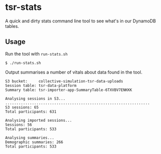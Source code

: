 # tsr-stats

A quick and dirty stats command line tool to see what's in our DynamoDB tables.

## Usage

Run the tool with `run-stats.sh`

```shell
$ ./run-stats.sh
```

Output summarises a number of vitals about data found in the tool.

```text
S3 bucket:     collective-simulation-tsr-data-uploads
Session table: tsr-data-platform
Summary table: tsr-importer-app-SummaryTable-6TXVBV7ENKKK

Analysing sessions in S3...
.................................................................
S3 sessions: 65
Total participants: 631

Analysing imported sessions...
Sessions: 56
Total participants: 533

Analysing summaries...
Demographic summaries: 266
Total participants: 533
```
